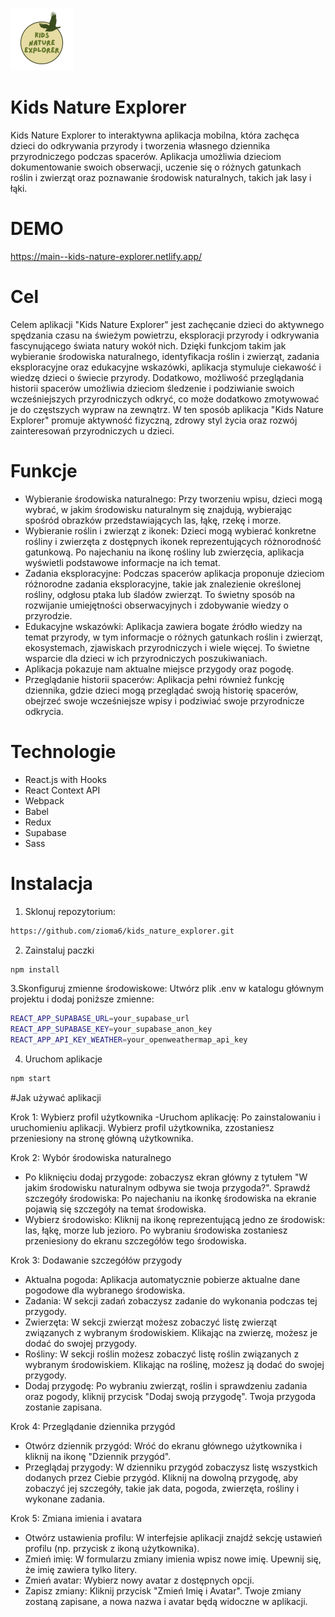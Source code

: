 ![Logo](my_project/public/logo_kne_mini.png)

# Kids Nature Explorer
Kids Nature Explorer to interaktywna aplikacja mobilna, która zachęca dzieci do odkrywania przyrody i tworzenia własnego dziennika przyrodniczego podczas spacerów. Aplikacja umożliwia dzieciom dokumentowanie swoich obserwacji, uczenie się o różnych gatunkach roślin i zwierząt oraz poznawanie środowisk naturalnych, takich jak lasy i łąki.

# DEMO
https://main--kids-nature-explorer.netlify.app/

# Cel 
Celem aplikacji "Kids Nature Explorer" jest zachęcanie dzieci do aktywnego spędzania czasu na świeżym powietrzu, eksploracji przyrody i odkrywania fascynującego świata natury wokół nich. Dzięki funkcjom takim jak wybieranie środowiska naturalnego, identyfikacja roślin i zwierząt, zadania eksploracyjne oraz edukacyjne wskazówki, aplikacja stymuluje ciekawość i wiedzę dzieci o świecie przyrody. Dodatkowo, możliwość przeglądania historii spacerów umożliwia dzieciom śledzenie i podziwianie swoich wcześniejszych przyrodniczych odkryć, co może dodatkowo zmotywować je do częstszych wypraw na zewnątrz. W ten sposób aplikacja "Kids Nature Explorer" promuje aktywność fizyczną, zdrowy styl życia oraz rozwój zainteresowań przyrodniczych u dzieci.

# Funkcje
- Wybieranie środowiska naturalnego: Przy tworzeniu wpisu, dzieci mogą wybrać, w jakim środowisku naturalnym się znajdują, wybierając spośród obrazków przedstawiających las, łąkę, rzekę i morze.
- Wybieranie roślin i zwierząt z ikonek: Dzieci mogą wybierać konkretne rośliny i zwierzęta z dostępnych ikonek reprezentujących różnorodność gatunkową. Po najechaniu na ikonę rośliny lub zwierzęcia, aplikacja wyświetli podstawowe informacje na ich temat.
- Zadania eksploracyjne: Podczas spacerów aplikacja proponuje dzieciom różnorodne zadania eksploracyjne, takie jak znalezienie określonej rośliny, odgłosu ptaka lub śladów zwierząt. To świetny sposób na rozwijanie umiejętności obserwacyjnych i zdobywanie wiedzy o przyrodzie.
- Edukacyjne wskazówki: Aplikacja zawiera bogate źródło wiedzy na temat przyrody, w tym informacje o różnych gatunkach roślin i zwierząt, ekosystemach, zjawiskach przyrodniczych i wiele więcej. To świetne wsparcie dla dzieci w ich przyrodniczych poszukiwaniach.
- Aplikacja pokazuje nam aktualne miejsce przygody oraz pogodę.
- Przeglądanie historii spacerów: Aplikacja pełni również funkcję dziennika, gdzie dzieci mogą przeglądać swoją historię spacerów, obejrzeć swoje wcześniejsze wpisy i podziwiać swoje przyrodnicze odkrycia.

# Technologie
- React.js with Hooks
- React Context API
- Webpack
- Babel
- Redux
- Supabase 
- Sass

# Instalacja
1. Sklonuj repozytorium:
```sh
https://github.com/zioma6/kids_nature_explorer.git
```
2. Zainstaluj paczki
```sh
npm install
```
3.Skonfiguruj zmienne środowiskowe:
Utwórz plik .env w katalogu głównym projektu i dodaj poniższe zmienne:
```sh
REACT_APP_SUPABASE_URL=your_supabase_url
REACT_APP_SUPABASE_KEY=your_supabase_anon_key
REACT_APP_API_KEY_WEATHER=your_openweathermap_api_key
```
4. Uruchom aplikacje
```sh
npm start
```

#Jak używać aplikacji 

Krok 1: Wybierz profil użytkownika
-Uruchom aplikację: Po zainstalowaniu i uruchomieniu aplikacji. Wybierz profil użytkownika, zzostaniesz przeniesiony na stronę główną użytkownika.

Krok 2: Wybór środowiska naturalnego
- Po kliknięciu dodaj przygode: zobaczysz ekran główny z tytułem "W jakim środowisku naturalnym odbywa sie twoja przygoda?". Sprawdź szczegóły środowiska: Po najechaniu na ikonkę środowiska na ekranie pojawią się szczegóły na temat środowiska.
- Wybierz środowisko: Kliknij na ikonę reprezentującą jedno ze środowisk: las, łąkę, morze lub jezioro. Po wybraniu środowiska zostaniesz przeniesiony do ekranu szczegółów tego środowiska. 

Krok 3: Dodawanie szczegółów przygody
- Aktualna pogoda: Aplikacja automatycznie pobierze aktualne dane pogodowe dla wybranego środowiska.
- Zadania: W sekcji zadań zobaczysz zadanie do wykonania podczas tej przygody.
- Zwierzęta: W sekcji zwierząt możesz zobaczyć listę zwierząt związanych z wybranym środowiskiem. Klikając na zwierzę, możesz je dodać do swojej przygody.
- Rośliny: W sekcji roślin możesz zobaczyć listę roślin związanych z wybranym środowiskiem. Klikając na roślinę, możesz ją dodać do swojej przygody.
- Dodaj przygodę: Po wybraniu zwierząt, roślin i sprawdzeniu zadania oraz pogody, kliknij przycisk "Dodaj swoją przygodę". Twoja przygoda zostanie zapisana.

Krok 4: Przeglądanie dziennika przygód
- Otwórz dziennik przygód: Wróć do ekranu głównego użytkownika i kliknij na ikonę "Dziennik przygód".
- Przeglądaj przygody: W dzienniku przygód zobaczysz listę wszystkich dodanych przez Ciebie przygód. Kliknij na dowolną przygodę, aby zobaczyć jej szczegóły, takie jak data, pogoda, zwierzęta, rośliny i wykonane zadania.

Krok 5: Zmiana imienia i avatara
- Otwórz ustawienia profilu: W interfejsie aplikacji znajdź sekcję ustawień profilu (np. przycisk z ikoną użytkownika).
- Zmień imię: W formularzu zmiany imienia wpisz nowe imię. Upewnij się, że imię zawiera tylko litery.
- Zmień avatar: Wybierz nowy avatar z dostępnych opcji.
- Zapisz zmiany: Kliknij przycisk "Zmień Imię i Avatar". Twoje zmiany zostaną zapisane, a nowa nazwa i avatar będą widoczne w aplikacji.
